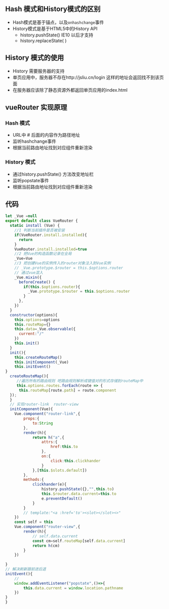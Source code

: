 ## Hash 模式和History模式的区别

+ Hash模式是基于锚点，以及`onhashchange`事件
+ History模式是基于HTML5中的History API
  + history.pushState() IE10 以后才支持
  + history.replaceState( )

## History 模式的使用
+  History 需要服务器的支持
+  单页应用中，服务器不存在http://jsliu.cn/login 这样的地址会返回找不到该页面
+  在服务器应该除了静态资源外都返回单页应用的index.html

## vueRouter 实现原理

### Hash 模式
+ URL中 # 后面的内容作为路径地址
+ 监听hashchange事件
+ 根据当前路由地址找到对应组件重新渲染

### History 模式
+ 通过history.pushState() 方法改变地址栏
+ 监听popstate事件
+ 根据当前路由地址找到对应组件重新渲染


## 代码
```js
let _Vue =null
export default class VueRouter {
  static install (Vue) {
    //1 判断当前插件是否被安装
    if(VueRouter.install.installed){
      return 
    }
    VueRouter.install.installed=true
    //2 把Vue的构造函数记录在全局
    _Vue=Vue
    //3 把创建Vue的实例传入的router对象注入到Vue实例
    // _Vue.prototype.$router = this.$options.router
    // 通过vue混入
    _Vue.mixin({
      beforeCreate() {
        if(this.$options.router){
          _Vue.prototype.$router = this.$options.router
        }
      },
    })
  }
  constructor(options){
    this.options=options
    this.routeMap={}
    this.data=_Vue.observable({
      current:"/"
    })
    this.init()
  }
  init(){
    this.createRouteMap()
    this.initComponent(_Vue)
    this.initEvent()
}
  createRouteMap(){
     //遍历所有的路由规则 吧路由规则解析成键值对的形式存储到routeMap中
     this.options.routes.forEach(route => {
      this.routeMap[route.path] = route.component
  });
  }
  // 实现router-link  router-view
  initComponent(Vue){
    Vue.component("router-link",{
        props:{
            to:String
        },
        render(h){
            return h("a",{
                attrs:{
                    href:this.to
                },
                on:{
                    click:this.clickhander
                }
            },[this.$slots.default])
        },
        methods:{
            clickhander(e){
                history.pushState({},"",this.to)
                this.$router.data.current=this.to
                e.preventDefault()
            }
        }
        // template:"<a :href='to'><slot></slot><>"
    })
    const self = this
    Vue.component("router-view",{
        render(h){
            // self.data.current
            const cm=self.routeMap[self.data.current]
            return h(cm)
        }
    })
    
}
// 解决刷新跟前进后退
initEvent(){
    //
    window.addEventListener("popstate",()=>{
        this.data.current = window.location.pathname
    })
}
}
```